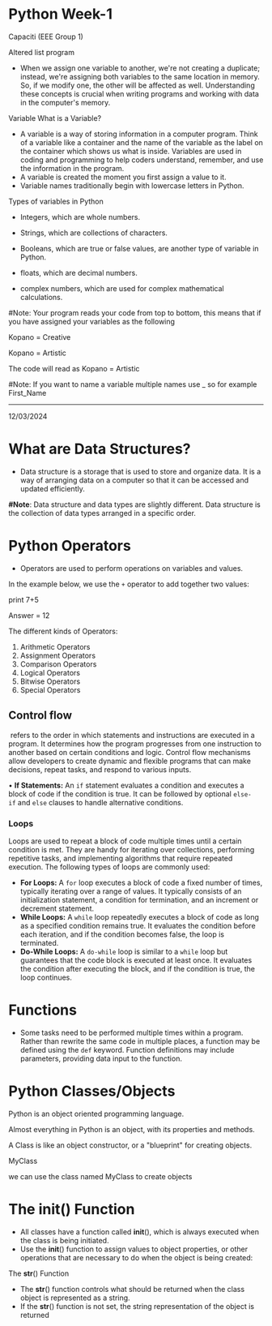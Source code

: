 # Python Week-1
Capaciti (EEE Group 1)

Altered list program

- When we assign one variable to another, we're not creating a duplicate; instead, we're assigning both variables to the same location in memory. So, if we modify one, the other will be affected as well. Understanding these concepts is crucial when writing programs and working with data in the computer's memory.

Variable                                          What is a Variable?

- A variable is a way of storing information in a computer program. Think of a variable like a container and the name of the variable as the label on the container which shows us what is inside. Variables are used in coding and programming to help coders understand, remember, and use the information in the program.
- A variable is created the moment you first assign a value to it.
- Variable names traditionally begin with lowercase letters in Python.

Types of variables in Python

- Integers, which are whole numbers.

- Strings, which are collections of characters.
- Booleans, which are true or false values, are another type of variable in Python.
- floats, which are decimal numbers.
- complex numbers, which are used for complex mathematical calculations.

#Note: Your program reads your code from top to bottom, this means that if you have assigned your variables as the following 

Kopano = Creative 

Kopano = Artistic 

The code will read as Kopano = Artistic 

#Note: If you want to name a variable multiple names use _ so for example First_Name 

---

12/03/2024

# What are Data Structures?

- Data structure is a storage that is used to store and organize data. It is a way of arranging data on a computer so that it can be accessed and updated efficiently.

**#Note**: Data structure and data types are slightly different. Data structure is the collection of data types arranged in a specific order.

# Python Operators

- Operators are used to perform operations on variables and values.

In the example below, we use the `+` operator to add together two values:

print 7+5 

Answer = 12 

The different kinds of Operators:

1. Arithmetic Operators
2. Assignment Operators
3. Comparison Operators
4. Logical Operators
5. Bitwise Operators
6. Special Operators

## **Control flow**

 refers to the order in which statements and instructions are executed in a program. It determines how the program progresses from one instruction to another based on certain conditions and logic. Control flow mechanisms allow developers to create dynamic and flexible programs that can make decisions, repeat tasks, and respond to various inputs.

• **If Statements:** An `if` statement evaluates a condition and executes a block of code if the condition is true. It can be followed by optional `else-if` and `else` clauses to handle alternative conditions.

### **Loops**

Loops are used to repeat a block of code multiple times until a certain condition is met. They are handy for iterating over collections, performing repetitive tasks, and implementing algorithms that require repeated execution. The following types of loops are commonly used:

- **For Loops:** A `for` loop executes a block of code a fixed number of times, typically iterating over a range of values. It typically consists of an initialization statement, a condition for termination, and an increment or decrement statement.
- **While Loops:** A `while` loop repeatedly executes a block of code as long as a specified condition remains true. It evaluates the condition before each iteration, and if the condition becomes false, the loop is terminated.
- **Do-While Loops:** A `do-while` loop is similar to a `while` loop but guarantees that the code block is executed at least once. It evaluates the condition after executing the block, and if the condition is true, the loop continues.

# Functions

- Some tasks need to be performed multiple times within a program. Rather than rewrite the same code in multiple places, a function may be defined using the `def` keyword. Function definitions may include parameters, providing data input to the function.

# Python Classes/Objects

Python is an object oriented programming language.

Almost everything in Python is an object, with its properties and methods.

A Class is like an object constructor, or a "blueprint" for creating objects.

MyClass

we can use the class named MyClass to create objects

# The __init__() Function

- All classes have a function called __init__(), which is always executed when the class is being initiated.
- Use the __init__() function to assign values to object properties, or other operations that are necessary to do when the object is being created:

The __str__() Function

- The __str__() function controls what should be returned when the class object is represented as a string.
- If the __str__() function is not set, the string representation of the object is returned

